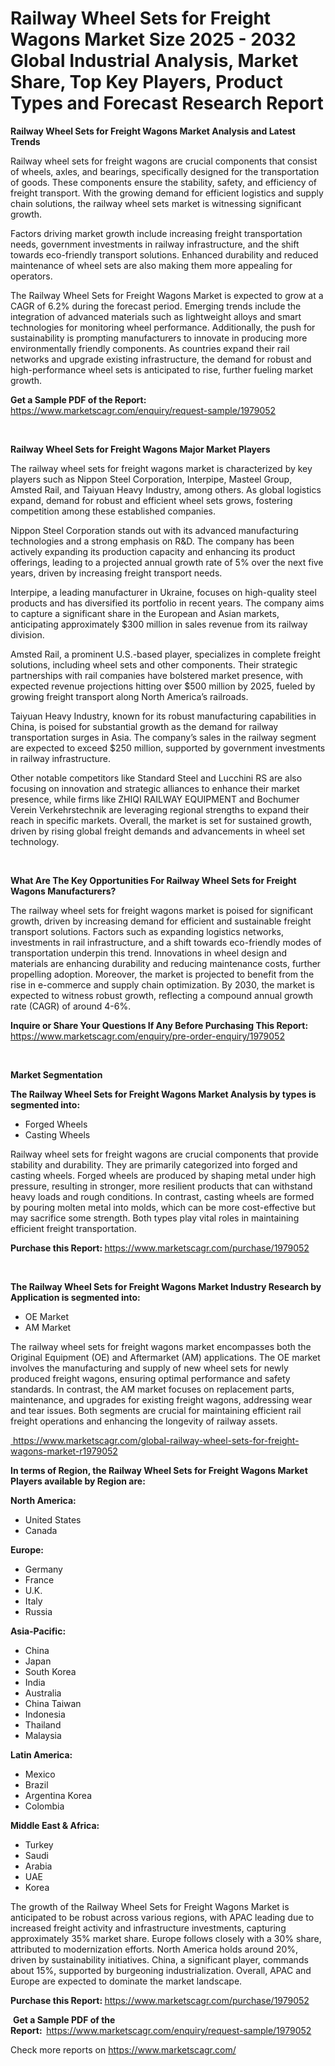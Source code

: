 <p><h1>Railway Wheel Sets for Freight Wagons Market Size 2025 - 2032 Global Industrial Analysis, Market Share, Top Key Players, Product Types and Forecast Research Report</h1></p><p><strong>Railway Wheel Sets for Freight Wagons Market Analysis and Latest Trends</strong></p>
<p><p>Railway wheel sets for freight wagons are crucial components that consist of wheels, axles, and bearings, specifically designed for the transportation of goods. These components ensure the stability, safety, and efficiency of freight transport. With the growing demand for efficient logistics and supply chain solutions, the railway wheel sets market is witnessing significant growth. </p><p>Factors driving market growth include increasing freight transportation needs, government investments in railway infrastructure, and the shift towards eco-friendly transport solutions. Enhanced durability and reduced maintenance of wheel sets are also making them more appealing for operators.</p><p>The Railway Wheel Sets for Freight Wagons Market is expected to grow at a CAGR of 6.2% during the forecast period. Emerging trends include the integration of advanced materials such as lightweight alloys and smart technologies for monitoring wheel performance. Additionally, the push for sustainability is prompting manufacturers to innovate in producing more environmentally friendly components. As countries expand their rail networks and upgrade existing infrastructure, the demand for robust and high-performance wheel sets is anticipated to rise, further fueling market growth.</p></p>
<p><strong>Get a Sample PDF of the Report:&nbsp;</strong> <a href="https://www.marketscagr.com/enquiry/request-sample/1979052?utm_campaign=3124&utm_medium=2&utm_source=Github&utm_content=ia&utm_term=28032025&utm_id=railway-wheel-sets-for-freight-wagons">https://www.marketscagr.com/enquiry/request-sample/1979052</a></p>
<p>&nbsp;</p>
<p><strong>Railway Wheel Sets for Freight Wagons Major Market Players</strong></p>
<p><p>The railway wheel sets for freight wagons market is characterized by key players such as Nippon Steel Corporation, Interpipe, Masteel Group, Amsted Rail, and Taiyuan Heavy Industry, among others. As global logistics expand, demand for robust and efficient wheel sets grows, fostering competition among these established companies.</p><p>Nippon Steel Corporation stands out with its advanced manufacturing technologies and a strong emphasis on R&D. The company has been actively expanding its production capacity and enhancing its product offerings, leading to a projected annual growth rate of 5% over the next five years, driven by increasing freight transport needs.</p><p>Interpipe, a leading manufacturer in Ukraine, focuses on high-quality steel products and has diversified its portfolio in recent years. The company aims to capture a significant share in the European and Asian markets, anticipating approximately $300 million in sales revenue from its railway division.</p><p>Amsted Rail, a prominent U.S.-based player, specializes in complete freight solutions, including wheel sets and other components. Their strategic partnerships with rail companies have bolstered market presence, with expected revenue projections hitting over $500 million by 2025, fueled by growing freight transport along North America’s railroads.</p><p>Taiyuan Heavy Industry, known for its robust manufacturing capabilities in China, is poised for substantial growth as the demand for railway transportation surges in Asia. The company’s sales in the railway segment are expected to exceed $250 million, supported by government investments in railway infrastructure.</p><p>Other notable competitors like Standard Steel and Lucchini RS are also focusing on innovation and strategic alliances to enhance their market presence, while firms like ZHIQI RAILWAY EQUIPMENT and Bochumer Verein Verkehrstechnik are leveraging regional strengths to expand their reach in specific markets. Overall, the market is set for sustained growth, driven by rising global freight demands and advancements in wheel set technology.</p></p>
<p>&nbsp;</p>
<p><strong>What Are The Key Opportunities For Railway Wheel Sets for Freight Wagons Manufacturers?</strong></p>
<p><p>The railway wheel sets for freight wagons market is poised for significant growth, driven by increasing demand for efficient and sustainable freight transport solutions. Factors such as expanding logistics networks, investments in rail infrastructure, and a shift towards eco-friendly modes of transportation underpin this trend. Innovations in wheel design and materials are enhancing durability and reducing maintenance costs, further propelling adoption. Moreover, the market is projected to benefit from the rise in e-commerce and supply chain optimization. By 2030, the market is expected to witness robust growth, reflecting a compound annual growth rate (CAGR) of around 4-6%.</p></p>
<p><strong>Inquire or Share Your Questions If Any Before Purchasing This Report:</strong> <a href="https://www.marketscagr.com/enquiry/pre-order-enquiry/1979052?utm_campaign=3124&utm_medium=2&utm_source=Github&utm_content=ia&utm_term=28032025&utm_id=railway-wheel-sets-for-freight-wagons">https://www.marketscagr.com/enquiry/pre-order-enquiry/1979052</a></p>
<p>&nbsp;</p>
<p><strong>Market Segmentation</strong></p>
<p><strong>The Railway Wheel Sets for Freight Wagons Market Analysis by types is segmented into:</strong></p>
<p><ul><li>Forged Wheels</li><li>Casting Wheels</li></ul></p>
<p><p>Railway wheel sets for freight wagons are crucial components that provide stability and durability. They are primarily categorized into forged and casting wheels. Forged wheels are produced by shaping metal under high pressure, resulting in stronger, more resilient products that can withstand heavy loads and rough conditions. In contrast, casting wheels are formed by pouring molten metal into molds, which can be more cost-effective but may sacrifice some strength. Both types play vital roles in maintaining efficient freight transportation.</p></p>
<p><strong>Purchase this Report:&nbsp;</strong><a href="https://www.marketscagr.com/purchase/1979052?utm_campaign=3124&utm_medium=2&utm_source=Github&utm_content=ia&utm_term=28032025&utm_id=railway-wheel-sets-for-freight-wagons">https://www.marketscagr.com/purchase/1979052</a></p>
<p>&nbsp;</p>
<p><strong>The Railway Wheel Sets for Freight Wagons Market Industry Research by Application is segmented into:</strong></p>
<p><ul><li>OE Market</li><li>AM Market</li></ul></p>
<p><p>The railway wheel sets for freight wagons market encompasses both the Original Equipment (OE) and Aftermarket (AM) applications. The OE market involves the manufacturing and supply of new wheel sets for newly produced freight wagons, ensuring optimal performance and safety standards. In contrast, the AM market focuses on replacement parts, maintenance, and upgrades for existing freight wagons, addressing wear and tear issues. Both segments are crucial for maintaining efficient rail freight operations and enhancing the longevity of railway assets.</p></p>
<p><a href="https://www.marketscagr.com/global-railway-wheel-sets-for-freight-wagons-market-r1979052?utm_campaign=3124&utm_medium=2&utm_source=Github&utm_content=ia&utm_term=28032025&utm_id=railway-wheel-sets-for-freight-wagons">&nbsp;https://www.marketscagr.com/global-railway-wheel-sets-for-freight-wagons-market-r1979052</a></p>
<p><strong>In terms of Region, the Railway Wheel Sets for Freight Wagons Market Players available by Region are:</strong></p>
<p>
    <p> <strong> North America: </strong>
        <ul>
            <li>United States</li>
            <li>Canada</li>
        </ul>
        </p> 
    <p> <strong> Europe: </strong>
        <ul>
            <li>Germany</li>
            <li>France</li>
            <li>U.K.</li>
            <li>Italy</li>
            <li>Russia</li>
        </ul>
        </p> 
    <p> <strong> Asia-Pacific: </strong>
        <ul>
            <li>China</li>
            <li>Japan</li>
            <li>South Korea</li>
            <li>India</li>
            <li>Australia</li>
            <li>China Taiwan</li>
            <li>Indonesia</li>
            <li>Thailand</li>
            <li>Malaysia</li>
        </ul>
        </p> 
    <p> <strong> Latin America: </strong>
        <ul>
            <li>Mexico</li>
            <li>Brazil</li>
            <li>Argentina Korea</li>
            <li>Colombia</li>
        </ul>
        </p> 
    <p> <strong> Middle East & Africa: </strong>
        <ul>
            <li>Turkey</li>
            <li>Saudi</li>
            <li>Arabia</li>
            <li>UAE</li>
            <li>Korea</li>
        </ul>
    </p>
    </p>
<p><p>The growth of the Railway Wheel Sets for Freight Wagons Market is anticipated to be robust across various regions, with APAC leading due to increased freight activity and infrastructure investments, capturing approximately 35% market share. Europe follows closely with a 30% share, attributed to modernization efforts. North America holds around 20%, driven by sustainability initiatives. China, a significant player, commands about 15%, supported by burgeoning industrialization. Overall, APAC and Europe are expected to dominate the market landscape.</p></p>
<p><strong>Purchase this Report: </strong><a href="https://www.marketscagr.com/purchase/1979052?utm_campaign=3124&utm_medium=2&utm_source=Github&utm_content=ia&utm_term=28032025&utm_id=railway-wheel-sets-for-freight-wagons">https://www.marketscagr.com/purchase/1979052</a></p>
<p>&nbsp;<strong>Get a Sample PDF of the Report:&nbsp;&nbsp;</strong><a href="https://www.marketscagr.com/enquiry/request-sample/1979052?utm_campaign=3124&utm_medium=2&utm_source=Github&utm_content=ia&utm_term=28032025&utm_id=railway-wheel-sets-for-freight-wagons">https://www.marketscagr.com/enquiry/request-sample/1979052</a></p>
<p><strong></strong></p>
<p>Check more reports on <a href="https://www.marketscagr.com/?utm_campaign=3124&utm_medium=2&utm_source=Github&utm_content=ia&utm_term=28032025&utm_id=railway-wheel-sets-for-freight-wagons">https://www.marketscagr.com/</a></p>